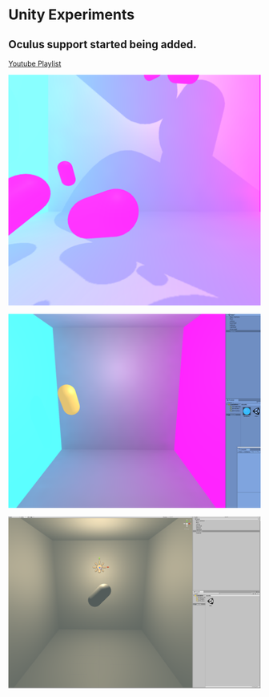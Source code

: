 # Unity Experiments

## Oculus support started being added.

[Youtube Playlist](https://www.youtube.com/watch?v=_6C58Okvg6U&list=PLvO6w7g4avMgqvFg-7Q3crryeqE335Zwd)


![Demo](/day3_0.PNG)

![Demo](/day2_0.PNG)

![Demo](/day1_01.PNG)
